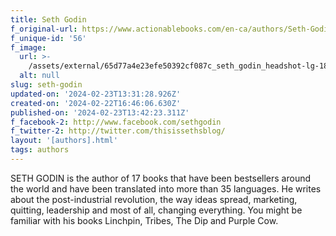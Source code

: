 ```yaml
---
title: Seth Godin
f_original-url: https://www.actionablebooks.com/en-ca/authors/Seth-Godin/
f_unique-id: '56'
f_image:
  url: >-
    /assets/external/65d77a4e23efe50392cf087c_seth_godin_headshot-lg-180x220.jpeg
  alt: null
slug: seth-godin
updated-on: '2024-02-23T13:31:28.926Z'
created-on: '2024-02-22T16:46:06.630Z'
published-on: '2024-02-23T13:42:23.311Z'
f_facebook-2: http://www.facebook.com/sethgodin
f_twitter-2: http://twitter.com/thisissethsblog/
layout: '[authors].html'
tags: authors
---
```


SETH GODIN is the author of 17 books that have been bestsellers around the world and have been translated into more than 35 languages. He writes about the post-industrial revolution, the way ideas spread, marketing, quitting, leadership and most of all, changing everything. You might be familiar with his books Linchpin, Tribes, The Dip and Purple Cow.
